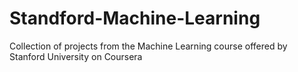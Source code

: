# Standford-Machine-Learning
Collection of projects from the Machine Learning course offered by Stanford University on Coursera
